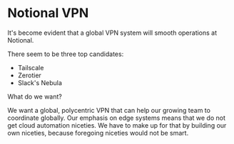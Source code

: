 # Notional VPN

It's become evident that a global VPN system will smooth operations at Notional.  

There seem to be three top candidates:

* Tailscale
* Zerotier
* Slack's Nebula

What do we want?

We want a global, polycentric VPN that can help our growing team to coordinate globally.  Our emphasis on edge systems means that we do not get cloud automation niceties.  We have to make up for that by building our own niceties, because foregoing niceties would not be smart. 
